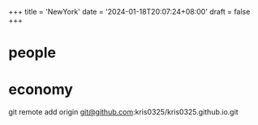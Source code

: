+++
title = 'NewYork'
date = '2024-01-18T20:07:24+08:00'
draft = false
+++

# people
# economy

git remote add origin git@github.com:kris0325/kris0325.github.io.git
